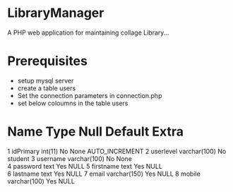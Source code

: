 # LibraryManager
A PHP web application for maintaining collage Library...


# Prerequisites

- setup mysql server
- create a table users
- Set the connection parameters in connection.php
- set below coloumns in the table users

#	Name				Type							Null	Default			Extra
1	idPrimary		int(11)						No		None				AUTO_INCREMENT
2	userlevel		varchar(100)			No		student	
3	username		varchar(100)			No		None	
4	password		text							Yes		NULL
5	firstname		text							Yes		NULL	
6	lastname		text							Yes		NULL
7	email				varchar(150)			Yes		NULL
8	mobile			varchar(100)			Yes		NULL	

